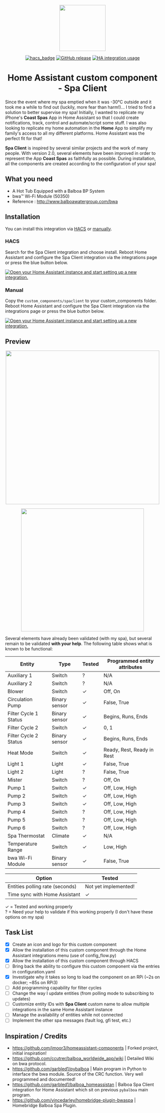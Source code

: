 <span align="center">

<a href="https://github.com/plmilord/Hass.io-custom-component-spaclient"><img src="https://raw.githubusercontent.com/plmilord/Hass.io-custom-component-spaclient/master/images/icon.png" width="150"></a>

[![hacs_badge](https://img.shields.io/badge/HACS-Default-orange.svg)](https://github.com/hacs/integration)
[![GitHub release](https://img.shields.io/github/release/plmilord/Hass.io-custom-component-spaclient.svg)](https://GitHub.com/plmilord/Hass.io-custom-component-spaclient/releases/)
[![HA integration usage](https://img.shields.io/badge/dynamic/json?color=41BDF5&logo=home-assistant&label=integration%20usage&suffix=%20installs&cacheSeconds=15600&url=https://analytics.home-assistant.io/custom_integrations.json&query=$.spaclient.total)](https://analytics.home-assistant.io/custom_integrations.json)

# Home Assistant custom component - Spa Client

</span>

Since the event where my spa emptied when it was -30°C outside and it took me a while to find out (luckily, more fear than harm!)... I tried to find a solution to better supervise my spa! Initially, I wanted to replicate my iPhone's **Coast Spas** App in Home Assistant so that I could create notifications, track, control and automate/script some stuff. I was also looking to replicate my home automation in the **Home** App to simplify my family's access to all my different platforms. Home Assistant was the perfect fit for that!

**Spa Client** is inspired by several similar projects and the work of many people. With version 2.0, several elements have been improved in order to represent the App **Coast Spas** as faithfully as possible. During installation, all the components are created according to the configuration of your spa!

## What you need

- A Hot Tub Equipped with a Balboa BP System
- bwa™ Wi-Fi Module (50350)
- Reference : http://www.balboawatergroup.com/bwa

## Installation

You can install this integration via [HACS](#hacs) or [manually](#manual).

### HACS

Search for the Spa Client integration and choose install. Reboot Home Assistant and configure the Spa Client integration via the integrations page or press the blue button below.

[![Open your Home Assistant instance and start setting up a new integration.](https://my.home-assistant.io/badges/config_flow_start.svg)](https://my.home-assistant.io/redirect/config_flow_start/?domain=spaclient)


### Manual

Copy the `custom_components/spaclient` to your custom_components folder. Reboot Home Assistant and configure the Spa Client integration via the integrations page or press the blue button below.

[![Open your Home Assistant instance and start setting up a new integration.](https://my.home-assistant.io/badges/config_flow_start.svg)](https://my.home-assistant.io/redirect/config_flow_start/?domain=spaclient)


## Preview

<span align="center">

<a href="https://github.com/plmilord/Hass.io-custom-component-spaclient"><img src="https://raw.githubusercontent.com/plmilord/Hass.io-custom-component-spaclient/master/images/preview.png" width="500"></a>

<a href="https://github.com/plmilord/Hass.io-custom-component-spaclient"><img src="https://raw.githubusercontent.com/plmilord/Hass.io-custom-component-spaclient/master/images/options.png" width="400"></a>

</span>

Several elements have already been validated (with my spa), but several remain to be validated **with your help**. The following table shows what is known to be functional: 

Entity | Type | Tested | Programmed entity attributes
------ | ---- | ------ | ----------------------------
Auxiliary 1 | Switch | ? | N/A
Auxiliary 2 | Switch | ? | N/A
Blower | Switch | ✓ | Off, On
Circulation Pump | Binary sensor | ✓ | False, True
Filter Cycle 1 Status | Binary sensor | ✓ | Begins, Runs, Ends
Filter Cycle 2 | Switch | ✓ | 0, 1
Filter Cycle 2 Status | Binary sensor | ✓ | Begins, Runs, Ends
Heat Mode | Switch | ✓ | Ready, Rest, Ready in Rest
Light 1 | Light | ✓ | False, True
Light 2 | Light | ? | False, True
Mister | Switch | ? | Off, On
Pump 1 | Switch | ✓ | Off, Low, High
Pump 2 | Switch | ✓ | Off, Low, High
Pump 3 | Switch | ✓ | Off, Low, High
Pump 4 | Switch | ? | Off, Low, High
Pump 5 | Switch | ? | Off, Low, High
Pump 6 | Switch | ? | Off, Low, High
Spa Thermostat | Climate | ✓ | N/A
Temperature Range | Switch | ✓ | Low, High
bwa Wi-Fi Module | Binary sensor | ✓ | False, True

Option | Tested
------ | ------
Entities polling rate (seconds) | Not yet implemented!
Time sync with Home Assistant | ✓

✓ = Tested and working properly  
? = Need your help to validate if this working properly (I don't have these options on my spa)

## Task List

- [x] Create an icon and logo for this custom component
- [x] Allow the installation of this custom component through the Home Assistant integrations menu (use of config_flow.py)
- [x] Allow the installation of this custom component through HACS
- [ ] Bring back the ability to configure this custom component via the entries in configuration.yaml
- [x] Investigate why it takes so long to load the component on an RPi (~2s on docker; ~85s on RPi3)
- [ ] Add programming capability for filter cycles
- [ ] Change the way I update entities (from polling mode to subscribing to updates)
- [ ] Customize entity IDs with **Spa Client** custom name to allow multiple integrations in the same Home Assistant instance
- [ ] Manage the availability of entities while not connected
- [ ] Implement the other spa messages (fault log, gfi test, etc.)

## Inspiration / Credits

- https://github.com/jmoor3/homeassistant-components | Forked project, initial inspiration!
- https://github.com/ccutrer/balboa_worldwide_app/wiki | Detailed Wiki on bwa protocol.
- https://github.com/garbled1/pybalboa | Main program in Python to interface the bwa module. Source of the CRC function. Very well programmed and documented!
- https://github.com/garbled1/balboa_homeassistan | Balboa Spa Client integration for Home Assistant which sit on previous ```pybalboa``` main program.
- https://github.com/vincedarley/homebridge-plugin-bwaspa | Homebridge Balboa Spa Plugin.
